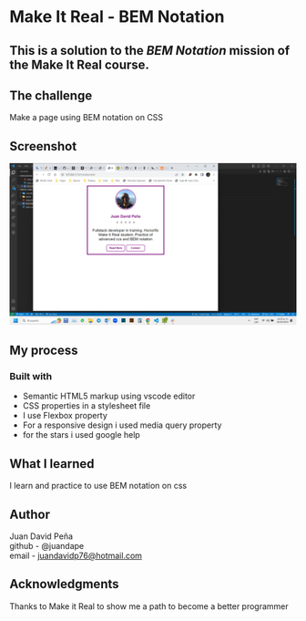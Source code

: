 # Make It Real - BEM Notation
## This is a solution to the *BEM Notation* mission of the Make It Real course.

## The challenge
Make a page using BEM notation on CSS

## Screenshot
![print screen](./assets/bem%20notation.png)
## My process
### Built with
- Semantic HTML5 markup using vscode editor
- CSS properties in a stylesheet file
- I use Flexbox property
- For a responsive design i used media query property
- for the stars i used google help

## What I learned
I learn and practice to use BEM notation on css

## Author
Juan David Peña  
github - @juandape  
email - juandavidp76@hotmail.com  

## Acknowledgments
Thanks to Make it Real to show me a path to become a better programmer